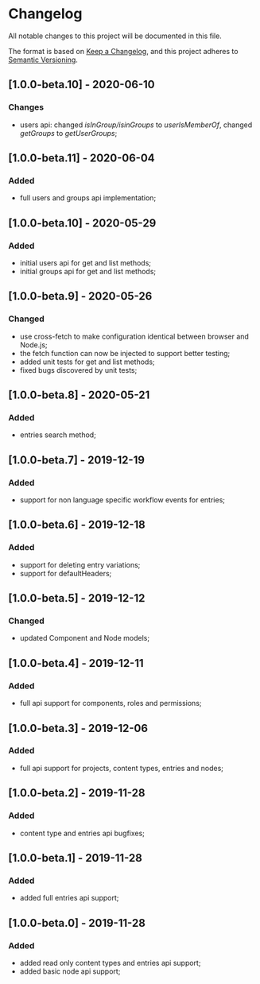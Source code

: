 # Changelog
All notable changes to this project will be documented in this file.

The format is based on [Keep a Changelog](https://keepachangelog.com/en/1.0.0/),
and this project adheres to [Semantic Versioning](https://semver.org/spec/v2.0.0.html).

## [1.0.0-beta.10] - 2020-06-10
### Changes
- users api: changed *isInGroup/isinGroups* to *userIsMemberOf*, changed *getGroups* to *getUserGroups*;

## [1.0.0-beta.11] - 2020-06-04
### Added
- full users and groups api implementation;

## [1.0.0-beta.10] - 2020-05-29
### Added
- initial users api for get and list methods;
- initial groups api for get and list methods;

## [1.0.0-beta.9] - 2020-05-26
### Changed
- use cross-fetch to make configuration identical between browser and Node.js;
- the fetch function can now be injected to support better testing;
- added unit tests for get and list methods;
- fixed bugs discovered by unit tests;

## [1.0.0-beta.8] - 2020-05-21
### Added
- entries search method;

## [1.0.0-beta.7] - 2019-12-19
### Added
- support for non language specific workflow events for entries;

## [1.0.0-beta.6] - 2019-12-18
### Added
- support for deleting entry variations;
- support for defaultHeaders;

## [1.0.0-beta.5] - 2019-12-12
### Changed
- updated Component and Node models;

## [1.0.0-beta.4] - 2019-12-11
### Added
- full api support for components, roles and permissions;

## [1.0.0-beta.3] - 2019-12-06
### Added
- full api support for projects, content types, entries and nodes;

## [1.0.0-beta.2] - 2019-11-28
### Added
- content type and entries api bugfixes;

## [1.0.0-beta.1] - 2019-11-28
### Added
- added full entries api support;

## [1.0.0-beta.0] - 2019-11-28
### Added
- added read only content types and entries api support;
- added basic node api support;
